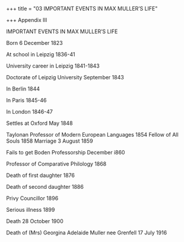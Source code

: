+++
title = "03 IMPORTANT EVENTS IN MAX MULLER’S LIFE"

+++
Appendix III 


IMPORTANT EVENTS IN MAX MULLER’S LIFE 

Born 6 December 1823 

At school in Leipzig 1836-41 

University career in Leipzig 1841-1843 

Doctorate of Leipzig University September 1843 

In Berlin 1844 

In Paris 1845-46 

In London 1846-47 

Settles at Oxford May 1848 

Taylonan Professor of Modern European Languages 1854 
Fellow of All Souls 1858 
Marriage 3 August 1859 

Fails to get Boden Professorship December i860 

Professor of Comparative Philology 1868 

Death of first daughter 1876 

Death of second daughter 1886 

Privy Councillor 1896 

Serious illness 1899 

Death 28 October 1900 

Death of (Mrs) Georgina Adelaide Muller nee Grenfell 17 July 1916 



